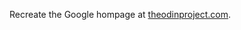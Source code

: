 Recreate the Google hompage at <a href="http://www.theodinproject.com/web-development-101/html-css">theodinproject.com</a>.